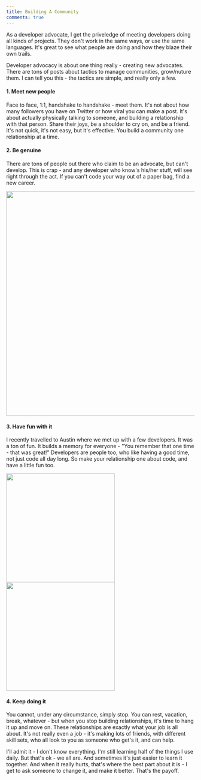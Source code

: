 ```yaml
---
title: Building A Community
comments: true
---
```

As a developer advocate, I get the priveledge of meeting developers doing all kinds of projects. They don't work in the same ways, or use the same languages. It's great to see what people are doing and how they blaze their own trails.

Developer advocacy is about one thing really - creating new advocates. There are tons of posts about tactics to manage communities, grow/nuture them. I can tell you this - the tactics are simple, and really only a few.

#### 1. Meet new people
Face to face, 1:1, handshake to handshake - meet them.  It's not about how many followers you have on Twitter or how viral you can make a post. It's about actually physically talking to someone, and building a relationship with that person.  Share their joys, be a shoulder to cry on, and be a friend.  It's not quick, it's not easy, but it's effective. You build a community one relationship at a time.

#### 2. Be genuine
There are tons of people out there who claim to be an advocate, but can't develop. This is crap - and any developer who know's his/her stuff, will see right through the act. If you can't code your way out of a paper bag, find a new career.

<img src="http://distilleryimage1.ak.instagram.com/1f2b9e9e884211e3a78d0ab9c0a565fd_8.jpg" height="600" width="600">

#### 3. Have fun with it
I recently travelled to Austin where we met up with a few developers. It was a ton of fun. It builds a memory for everyone - "You remember that one time - that was great!"  Developers are people too, who like having a good time, not just code all day long.  So make your relationship one about code, and  have a little fun too.

<img src=" http://distilleryimage7.ak.instagram.com/a49b8622889011e39f2b123e1e37c1b3_8.jpg" height="290" width="290" style="float:left; padding-right:20px"><img src="http://distilleryimage2.ak.instagram.com/33040e2a888211e398d812db6133fe66_8.jpg" height="290" width="290">

#### 4. Keep doing it
You cannot, under any circumstance, simply stop.  You can rest, vacation, break, whatever - but when you stop building relationships, it's time to hang it up and move on. These relationships are exactly what your job is all about. It's not really even a job - it's making lots of friends, with different skill sets, who all look to you as someone who get's it, and can help.

I'll admit it - I don't know everything.  I'm still learning half of the things I use daily.  But that's ok - we all are. And sometimes it's just easier to learn it together. And when it really hurts, that's where the best part about it is - I get to ask someone to change it, and make it better. That's the payoff.
